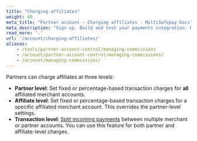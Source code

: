 ```yaml
---
title: "Charging affiliates"
weight: 40
meta_title: "Partner account - Charging affiliates - MultiSafepay Docs"
meta_description: "Sign up. Build and test your payments integration. Explore our products and services. Use our API reference, SDKs, and wrappers. Get support."
read_more: '.'
url: '/account/charging-affiliates/'
aliases:
    - /tools/partner-account-control/managing-commissions
    - /account/partner-account-control/managing-commissions/
    - /account/managing-commissions/
---
```


Partners can charge affiliates at three levels:

- **Partner level**: Set fixed or percentage-based transaction charges for **all** affiliated merchant accounts.
- **Affiliate level**: Set fixed or percentage-based transaction charges for a specific affiliated merchant account. This overrides the partner-level settings.
- **Transaction level**: [Split incoming payments](/payments/features/split-payments/) between multiple merchant or partner accounts. You can use this feature for both partner and affiliate-level charges. 
